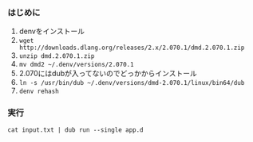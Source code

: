 ### はじめに

1. denvをインストール
2. `wget http://downloads.dlang.org/releases/2.x/2.070.1/dmd.2.070.1.zip`
3. `unzip dmd.2.070.1.zip`
4. `mv dmd2 ~/.denv/versions/2.070.1`
5. 2.070にはdubが入ってないのでどっかからインストール
6. `ln -s /usr/bin/dub ~/.denv/versions/dmd-2.070.1/linux/bin64/dub`
5. `denv rehash`


### 実行

`cat input.txt | dub run --single app.d`
